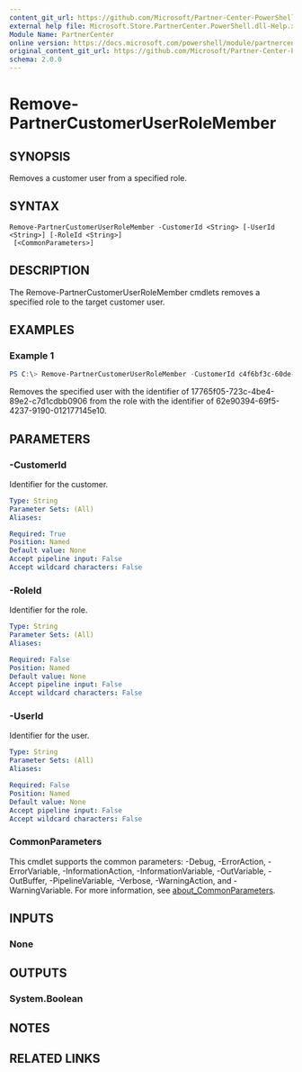 ```yaml
---
content_git_url: https://github.com/Microsoft/Partner-Center-PowerShell/blob/master/docs/help/Remove-PartnerCustomerUserRoleMember.md
external help file: Microsoft.Store.PartnerCenter.PowerShell.dll-Help.xml
Module Name: PartnerCenter
online version: https://docs.microsoft.com/powershell/module/partnercenter/Remove-PartnerCustomerUserRoleMember
original_content_git_url: https://github.com/Microsoft/Partner-Center-PowerShell/blob/master/docs/help/Remove-PartnerCustomerUserRoleMember.md
schema: 2.0.0
---
```


# Remove-PartnerCustomerUserRoleMember

## SYNOPSIS
Removes a customer user from a specified role.

## SYNTAX

```
Remove-PartnerCustomerUserRoleMember -CustomerId <String> [-UserId <String>] [-RoleId <String>]
 [<CommonParameters>]
```

## DESCRIPTION
The Remove-PartnerCustomerUserRoleMember cmdlets removes a specified role to the target customer user.

## EXAMPLES

### Example 1
```powershell
PS C:\> Remove-PartnerCustomerUserRoleMember -CustomerId c4f6bf3c-60de-432e-a3ec-20bcc5b26ec2 -UserId 17765f05-723c-4be4-89e2-c7d1cdbb0906 -RoleId 62e90394-69f5-4237-9190-012177145e10
```

Removes the specified user with the identifier of 17765f05-723c-4be4-89e2-c7d1cdbb0906 from the role with the identifier of 62e90394-69f5-4237-9190-012177145e10.

## PARAMETERS

### -CustomerId
Identifier for the customer.

```yaml
Type: String
Parameter Sets: (All)
Aliases:

Required: True
Position: Named
Default value: None
Accept pipeline input: False
Accept wildcard characters: False
```

### -RoleId
Identifier for the role.

```yaml
Type: String
Parameter Sets: (All)
Aliases:

Required: False
Position: Named
Default value: None
Accept pipeline input: False
Accept wildcard characters: False
```

### -UserId
Identifier for the user.

```yaml
Type: String
Parameter Sets: (All)
Aliases:

Required: False
Position: Named
Default value: None
Accept pipeline input: False
Accept wildcard characters: False
```

### CommonParameters
This cmdlet supports the common parameters: -Debug, -ErrorAction, -ErrorVariable, -InformationAction, -InformationVariable, -OutVariable, -OutBuffer, -PipelineVariable, -Verbose, -WarningAction, and -WarningVariable. For more information, see [about_CommonParameters](http://go.microsoft.com/fwlink/?LinkID=113216).

## INPUTS

### None

## OUTPUTS

### System.Boolean

## NOTES

## RELATED LINKS
